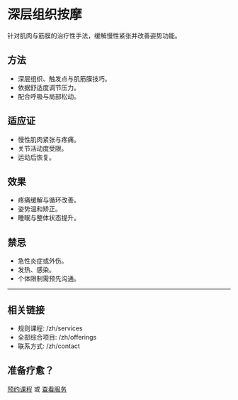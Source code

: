 # 深层组织按摩

针对肌肉与筋膜的治疗性手法，缓解慢性紧张并改善姿势功能。

## 方法
- 深层组织、触发点与肌筋膜技巧。
- 依据舒适度调节压力。
- 配合呼吸与局部松动。

## 适应证
- 慢性肌肉紧张与疼痛。
- 关节活动度受限。
- 运动后恢复。

## 效果
- 疼痛缓解与循环改善。
- 姿势温和矫正。
- 睡眠与整体状态提升。

## 禁忌
- 急性炎症或外伤。
- 发热、感染。
- 个体限制需预先沟通。

---

## 相关链接
- 规则课程: /zh/services
- 全部综合项目: /zh/offerings
- 联系方式: /zh/contact

## 准备疗愈？
[预约课程](/zh/contact) 或 [查看服务](/zh/services)

